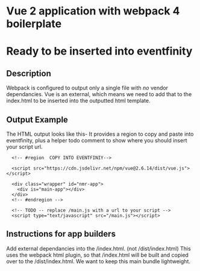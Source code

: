 # Vue 2 application with webpack 4 boilerplate
# Ready to be inserted into eventfinity

## Description
Webpack is configured to output only a single file with *no* vendor dependancies.
Vue is an external, which means we need to add that to the index.html to be inserted into the outputted html template.

## Output Example

The HTML output looks like this- It provides a region to copy and paste into eventfinity, plus a helper todo comment to show where you should insert your script url.

```
  <!-- #region  COPY INTO EVENTFINIY-->
  
  <script src="https://cdn.jsdelivr.net/npm/vue@2.6.14/dist/vue.js"></script>

  <div class="wrapper" id="nmr-app">
    <div is="main-app"></div>
  </div>
  <!-- #endregion -->

  <!-- TODO -- replace /main.js with a url to your script -->
  <script type="text/javascript" src="/main.js"></script>
```

## Instructions for app builders
Add external dependancies into the /index.html.  (not /dist/index.html)
This uses the webpack html plugin, so that /index.html will be built and copied over to the /dist/index.html.
We want to keep this main bundle lightweight. 